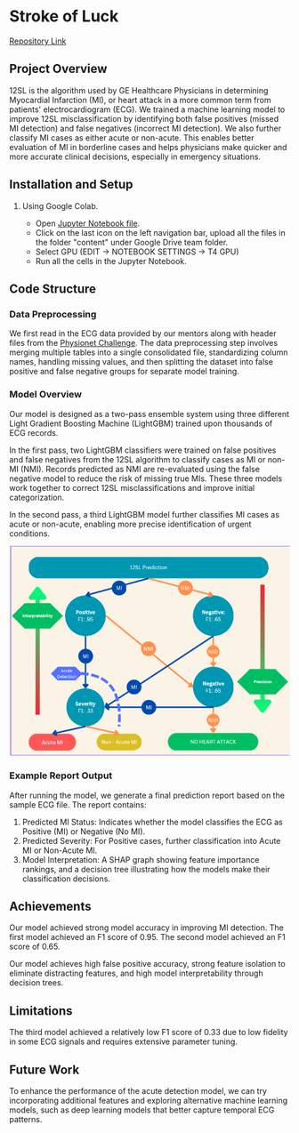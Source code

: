 # Stroke of Luck 
[Repository Link](https://github.com/clv07/stroke-of-luck)

## Project Overview
12SL is the algorithm used by GE Healthcare Physicians in determining Myocardial Infarction (MI), or heart attack in a more common term from patients' electrocardiogram (ECG). We trained a machine learning model to improve 12SL misclassification by identifying both false positives (missed MI detection) and false negatives (incorrect MI detection). We also further classify MI cases as either acute or non-acute. This enables better evaluation of MI in borderline cases and helps physicians make quicker and more accurate clinical decisions, especially in emergency situations.

## Installation and Setup
1. Using Google Colab.
   
   - Open [Jupyter Notebook file](https://colab.research.google.com/github/clv07/stroke-of-luck/blob/main/MI_Detection.ipynb).
   - Click on the last icon on the left navigation bar, upload all the files in the folder "content" under Google Drive team folder.
   - Select GPU (EDIT -> NOTEBOOK SETTINGS -> T4 GPU)
   - Run all the cells in the Jupyter Notebook. 

## Code Structure

### Data Preprocessing
We first read in the ECG data provided by our mentors along with header files from the [Physionet Challenge](https://moody-challenge.physionet.org/2021/). The data preprocessing step involves merging multiple tables into a single consolidated file, standardizing column names, handling missing values, and then splitting the dataset into false positive and false negative groups for separate model training.

### Model Overview
Our model is designed as a two-pass ensemble system using three different Light Gradient Boosting Machine (LightGBM) trained upon thousands of ECG records.

In the first pass, two LightGBM classifiers were trained on false positives and false negatives from the 12SL algorithm to classify cases as MI or non-MI (NMI). Records predicted as NMI are re-evaluated using the false negative model to reduce the risk of missing true MIs. These three models work together to correct 12SL misclassifications and improve initial categorization.

In the second pass, a third LightGBM model further classifies MI cases as acute or non-acute, enabling more precise identification of urgent conditions.

![Machine Learning Model Design](readme_images/models.png)

### Example Report Output
After running the model, we generate a final prediction report based on the sample ECG file. 
The report contains:
1. Predicted MI Status: Indicates whether the model classifies the ECG as Positive (MI) or Negative (No MI).
2. Predicted Severity: For Positive cases, further classification into Acute MI or Non-Acute MI.
3. Model Interpretation: A SHAP graph showing feature importance rankings, and a decision tree illustrating how the models make their classification decisions.

## Achievements
Our model achieved strong model accuracy in improving MI detection. The first model achieved an F1 score of 0.95. The second model achieved an F1 score of 0.65. 

Our model achieves high false positive accuracy, strong feature isolation to eliminate distracting features, and high model interpretability through decision trees.

## Limitations

The third model achieved a relatively low F1 score of 0.33 due to low fidelity in some ECG signals and requires extensive parameter tuning. 

## Future Work

To enhance the performance of the acute detection model, we can try incorporating additional features and exploring alternative machine learning models, such as deep learning models that better capture temporal ECG patterns. 